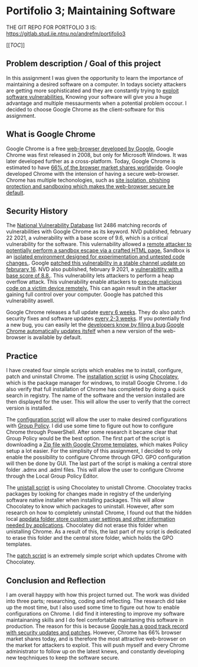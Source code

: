 # Portifolio 3; Maintaining Software

THE GIT REPO FOR PORTFOLIO 3 IS: https://gitlab.stud.iie.ntnu.no/andrefm/portifolio3

[[_TOC_]]

## Problem description / Goal of this project
In this assignment I was given the opportunity to learn the importance of maintaining a desired software on a computer. In todays society attackers are getting more sophisticated and they are constantly trying to [exploit software vulnerabilities.](https://searchsecurity.techtarget.com/definition/exploit) Knowing your software will give you a huge advantage and multiple messaurments when a potential problem occour. I decided to choose Google Chrome as the client-software for this assignment.
   
## What is Google Chrome
Google Chrome is a free [web-browser developed by Google.](https://en.wikipedia.org/wiki/Google_Chrome) Google Chrome was first released in 2008, but only for Microsoft Windows. It was later developed further as a cross-platform. Today, Google Chrome is estimated to have [66% of the browser market shares worldwide](https://en.wikipedia.org/wiki/Google_Chrome). Google developed Chrome with the intension of having a secure web-browser. Chrome has multiple techonologies, such as [site isolation, phishing protection and sandboxing which makes the web-browser secure be default](https://safety.google/chrome/). 

## Security History
The [National Vulnerability Database](https://nvd.nist.gov/) list 2486 matching records of vulnerabilities with Google Chrome as its keyword. NVD published, february 22 2021, a vulnerability with a base score of 9.6, which is a critical vulnerability for the software. This vulernability allowed a [remote attacker to potentially perform a sandbox escape via a crafted HTML page.](https://nvd.nist.gov/vuln/detail/CVE-2021-21155) Sandbox is an [isolated environment designed for experimentation and untested code changes.](https://en.wikipedia.org/wiki/Sandbox_(software_development)). Google [patched this vulnerability in a stable channel update on februrary 16](https://chromereleases.googleblog.com/2021/02/stable-channel-update-for-desktop_16.html). NVD also published, february 9 2021, a [vulnerabitlity with a base score of 8.8.](https://nvd.nist.gov/vuln/detail/CVE-2021-21148). This vulnerability lets attackers to perform a heap overflow attack. This vulnerability enable attackers to [execute malicious code on a victim device remotely.](https://www.kaspersky.com/blog/update-google-chrome-to-8804324150/38678/) This can again result in the attacker gaining full control over your computer. Google has patched this vulnerability aswell. 

Google Chrome releases a full update [every 6 weeks](https://support.google.com/chrome/a/answer/3168106?hl=en). They do also patch security fixes and software updates [every 2-3 weeks](https://support.google.com/chrome/a/answer/3168106?hl=en). If you potentially find a new bug, you can easily let the [developers know by filing a bug](https://bugs.chromium.org/p/chromium/issues/entry?template=iOS%20Issue).[Google Chrome automatically updates itsfelf](https://support.google.com/chrome/answer/95414?co=GENIE.Platform%3DDesktop&hl=en) when a new version of the web-browser is available by default.

## Practice
I have created four simple scripts which enables me to install, configure, patch and uninstall Chrome. The [installation script](https://gitlab.stud.iie.ntnu.no/andrefm/portifolio3/-/blob/master/Install-Chrome.ps1) is using [Chocolatey,](https://chocolatey.org/) which is the package manager for windows, to install Google Chrome. I do also verify that full installation of Chrome has completed by doing a quick search in registry. The name of the software and the version installed are then displayed for the user. This will allow the user to verify that the correct version is installed. 

The [configuration script](https://gitlab.stud.iie.ntnu.no/andrefm/portifolio3/-/blob/master/Enable-configurationPossibility.ps1) will allow the user to make desired configurations with [Group Policy](https://en.wikipedia.org/wiki/Group_Policy). I did use some time to figure out how to configure Chrome through PowerShell. After some research it became clear that Group Policy would be the best option. The first part of the script is downloading a [Zip file with Google Chrome templates,](https://support.google.com/chrome/a/answer/187202?hl=en#zippy=%2Cwindows) which makes Policy setup a lot easier. For the simplisity of this assignment, I decided to only enable the possibility to configure Chrome through GPO. GPO configuration will then be done by GUI. The last part of the script is making a central store folder .admx and .adml files. This will allow the user to configure Chrome through the Local Group Policy Editor.

The [unistall script](https://gitlab.stud.iie.ntnu.no/andrefm/portifolio3/-/blob/master/Uninstall-Chrome.ps1) is using Chocolatey to unistall Chrome. Chocolatey tracks packages by looking for changes made in registry of the underlying software native installer when installing packages. This will allow Chocolatey to know which packages to uninstall. However, after som research on how to completely uninstall Chrome, I found out that the hidden local [appdata folder store custom user settings and other information needed by applications](https://support.code42.com/CrashPlan/6/Backup/Back_up_the_AppData_folder_in_Windows). Chocolatey did not erase this folder when unistalling Chrome. As a result of this, the last part of my script is dedicated to erase this folder and the central store folder, which holds the GPO templates.

The [patch script](https://gitlab.stud.iie.ntnu.no/andrefm/portifolio3/-/blob/master/Patch-Chrome.ps1) is an extremely simple script which updates Chrome with Chocolatey.

## Conclusion and Reflection
I am overall hayppy with how this project turned out. The work was divided into three parts; researching, coding and reflecting. The research did take up the most time, but I also used some time to figure out how to enable configurations on Chrome. I did find it interesting to improve my software maintainaning skills and I do feel comfortable maintaning this software in production. The reason for this is because [Google has a good track record with security updates and patches](https://www.howtogeek.com/665251/why-you-should-never-disable-automatic-updates-in-chrome/). However, Chrome has 66% browser market shares today, and is therefore the most attractive web-browser on the market for attackers to exploit. This will push myself and every Chrome administrator to follow up on the latest knews, and constantly developing new teqchniques to keep the software secure.

